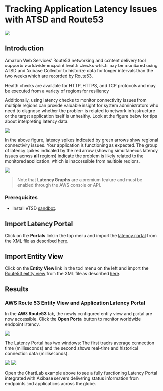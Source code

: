 # Tracking Application Latency Issues with ATSD and Route53

![](images/route53-1.png)

## Introduction

Amazon Web Services' Route53 networking and content delivery tool supports worldwide endpoint health checks which may be 
monitored using ATSD and Axibase Collector to historize data for longer intervals than the two weeks which are
recorded by Route53.

Health checks are available for HTTP, HTTPS, and TCP protocols and may be executed from a variety of regions for resiliency.

Additionally, using latency checks to monitor connectivity issues from multiple regions can provide valuable insight
for system administrators who need to diagnose whether the problem is related to network infrastructure or the target application itself is unhealthy. Look at the figure below for tips about interpreting latency data.

![](images/latency-guide.png)

In the above figure, latency spikes indicated by green arrows show regional connectivity issues. Your application is functioning as expected. The group of latency spikes indicated by the red arrow (showing simultaneous latency issues across **all** regions) indicate the problem is likely related to the monitored application, which is inaccessible from multiple  regions. 

![](images/route53-region.png)

> Note that **Latency Graphs** are a premium feature and must be enabled through the AWS console or API. 

### Prerequisites

* Install ATSD [sandbox](README.md).

## Import Latency Portal

Click on the **Portals** link in the top menu and import the [latency portal](resources/aws-route53-connection-time-latency.xml) from the XML file as described [here](../../shared/import-portal.md).

## Import Entity View

Click on the **Entity View** link in the tool menu on the left and import the [Route53 entity view](resources/entity-views.xml) from the XML file as described [here](../../shared/import-entity-view.md).

## Results

### AWS Route 53 Entity View and Application Latency Portal

In the **AWS Route53** tab, the newly configured entity view and portal are now accessible. Click the **Open Portal** button to monitor worldwide endpoint latency.

![](images/aws-entity-view-2.png)

The Latency Portal has two windows: The first tracks average connection time (milliseconds) and the second shows real-time and historical connection data (milliseconds).

![](images/route-53-connection-times.png)
[![](images/button.png)](https://apps.axibase.com/chartlab/f3c08268)

Open the ChartLab example above to see a fully functioning Latency Portal integrated with Axibase servers delivering status information from endpoints and applications across the globe.
